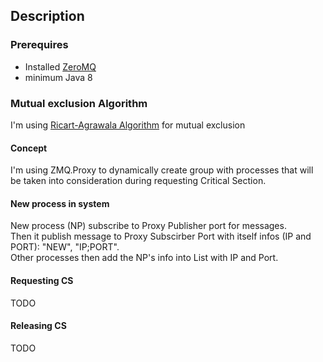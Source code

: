 ## Description


### Prerequires
* Installed [ZeroMQ](http://zeromq.org/area:download)  
* minimum Java 8

#### 

### Mutual exclusion Algorithm
I'm using [Ricart-Agrawala Algorithm](https://en.wikipedia.org/wiki/Ricart%E2%80%93Agrawala_algorithm)
for mutual exclusion 

#### Concept
I'm using ZMQ.Proxy to dynamically create group with processes that will be taken into consideration during requesting Critical Section.


#### New process in system
New process (NP) subscribe to Proxy Publisher port for messages.  
Then it publish message to Proxy Subscirber Port with itself infos (IP and PORT):  "NEW", "IP;PORT".  
Other processes then add the NP's info into List with IP and Port.

#### Requesting CS  
TODO

#### Releasing CS
TODO
